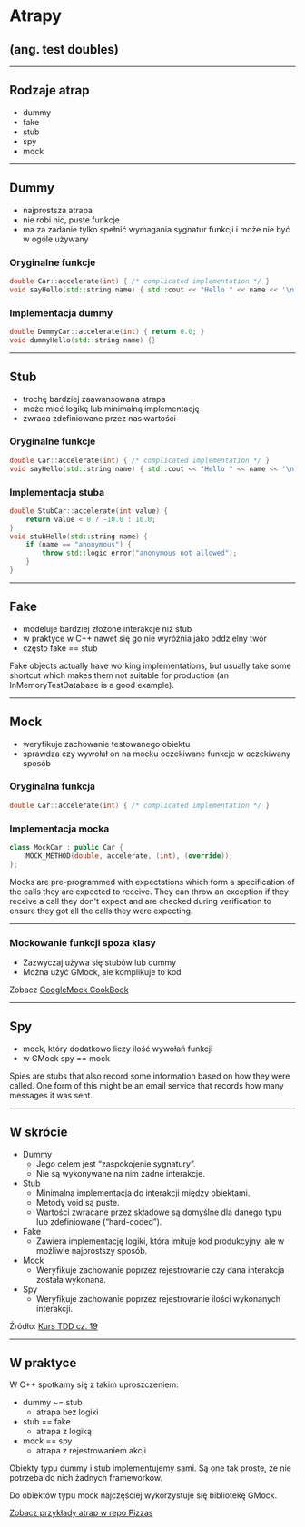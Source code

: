 <!-- .slide: data-background="#111111" -->

# Atrapy

## (ang. test doubles)

___

## Rodzaje atrap

* dummy
* fake
* stub
* spy
* mock

___

## Dummy

* <!-- .element: class="fragment fade-in" --> najprostsza atrapa
* <!-- .element: class="fragment fade-in" --> nie robi nic, puste funkcje
* <!-- .element: class="fragment fade-in" --> ma za zadanie tylko spełnić wymagania sygnatur funkcji i może nie być w ogóle używany

### Oryginalne funkcje
<!-- .element: class="fragment fade-in" -->

```cpp
double Car::accelerate(int) { /* complicated implementation */ }
void sayHello(std::string name) { std::cout << "Hello " << name << '\n'; }
```
<!-- .element: class="fragment fade-in" -->

### Implementacja dummy
<!-- .element: class="fragment fade-in" -->

```cpp
double DummyCar::accelerate(int) { return 0.0; }
void dummyHello(std::string name) {}
```
<!-- .element: class="fragment fade-in" -->

___
<!-- .slide: style="font-size: 0.9em" -->

## Stub

* <!-- .element: class="fragment fade-in" --> trochę bardziej zaawansowana atrapa
* <!-- .element: class="fragment fade-in" --> może mieć logikę lub minimalną implementację
* <!-- .element: class="fragment fade-in" --> zwraca zdefiniowane przez nas wartości

### Oryginalne funkcje
<!-- .element: class="fragment fade-in" -->

```cpp
double Car::accelerate(int) { /* complicated implementation */ }
void sayHello(std::string name) { std::cout << "Hello " << name << '\n'; }
```
<!-- .element: class="fragment fade-in" -->

### Implementacja stuba
<!-- .element: class="fragment fade-in" -->

```cpp
double StubCar::accelerate(int value) {
    return value < 0 ? -10.0 : 10.0;
}
void stubHello(std::string name) {
    if (name == "anonymous") {
        throw std::logic_error("anonymous not allowed");
    }
}
```
<!-- .element: class="fragment fade-in" -->

___

## Fake

* <!-- .element: class="fragment fade-in" --> modeluje bardziej złożone interakcje niż stub
* <!-- .element: class="fragment fade-in" --> w praktyce w C++ nawet się go nie wyróżnia jako oddzielny twór
* <!-- .element: class="fragment fade-in" --> często fake == stub

Fake objects actually have working implementations, but usually take some shortcut which makes them not suitable for production (an InMemoryTestDatabase is a good example).
<!-- .element: class="fragment fade-in" -->

___

## Mock

* <!-- .element: class="fragment fade-in" --> weryfikuje zachowanie testowanego obiektu
* <!-- .element: class="fragment fade-in" --> sprawdza czy wywołał on na mocku oczekiwane funkcje w oczekiwany sposób

### Oryginalna funkcja
<!-- .element: class="fragment fade-in" -->

```cpp
double Car::accelerate(int) { /* complicated implementation */ }
```
<!-- .element: class="fragment fade-in" -->

### Implementacja mocka
<!-- .element: class="fragment fade-in" -->

```cpp
class MockCar : public Car {
    MOCK_METHOD(double, accelerate, (int), (override));
};
```
<!-- .element: class="fragment fade-in" -->

Mocks are pre-programmed with expectations which form a specification of the calls they are expected to receive. They can throw an exception if they receive a call they don't expect and are checked during verification to ensure they got all the calls they were expecting.
<!-- .element: class="fragment fade-in" -->

___

### Mockowanie funkcji spoza klasy

* <!-- .element: class="fragment fade-in" --> Zazwyczaj używa się stubów lub dummy
* <!-- .element: class="fragment fade-in" --> Można użyć GMock, ale komplikuje to kod

Zobacz [GoogleMock CookBook](https://github.com/google/googletest/blob/master/googlemock/docs/cook_book.md#mocking-free-functions)
<!-- .element: class="fragment fade-in" -->

___

## Spy

* <!-- .element: class="fragment fade-in" --> mock, który dodatkowo liczy ilość wywołań funkcji
* <!-- .element: class="fragment fade-in" --> w GMock spy == mock

Spies are stubs that also record some information based on how they were called. One form of this might be an email service that records how many messages it was sent.
<!-- .element: class="fragment fade-in" -->

___

## W skrócie

* <!-- .element: class="fragment fade-in" --> Dummy
  * Jego celem jest “zaspokojenie sygnatury”.
  * Nie są wykonywane na nim żadne interakcje.
* <!-- .element: class="fragment fade-in" --> Stub
  * Minimalna implementacja do interakcji między obiektami.
  * Metody void są puste.
  * Wartości zwracane przez składowe są domyślne dla danego typu lub zdefiniowane (“hard-coded”).
* <!-- .element: class="fragment fade-in" --> Fake
  * Zawiera implementację logiki, która imituje kod produkcyjny, ale w możliwie najprostszy sposób.
* <!-- .element: class="fragment fade-in" --> Mock
  * Weryfikuje zachowanie poprzez rejestrowanie czy dana interakcja została wykonana.
* <!-- .element: class="fragment fade-in" --> Spy
  * Weryfikuje zachowanie poprzez rejestrowanie ilości wykonanych interakcji.

Źródło: [Kurs TDD cz. 19](https://dariuszwozniak.net/posts/kurs-tdd-19-mock-stub-fake-spy-dummy)
<!-- .element: class="fragment fade-in" -->

___

## W praktyce

W C++ spotkamy się z takim uproszczeniem:
<!-- .element: class="fragment fade-in" -->

* <!-- .element: class="fragment fade-in" --> dummy ~= stub
  * atrapa bez logiki
* <!-- .element: class="fragment fade-in" --> stub == fake
  * atrapa z logiką
* <!-- .element: class="fragment fade-in" --> mock == spy
  * atrapa z rejestrowaniem akcji

Obiekty typu dummy i stub implementujemy sami. Są one tak proste, że nie potrzeba do nich żadnych frameworków.
<!-- .element: class="fragment fade-in" -->

Do obiektów typu mock najczęściej wykorzystuje się bibliotekę GMock.
<!-- .element: class="fragment fade-in" -->

[Zobacz przykłady atrap w repo Pizzas](https://github.com/ziobron/Pizzas/blob/master/test/mocks/PizzaMock.hpp)
<!-- .element: class="fragment fade-in" -->
